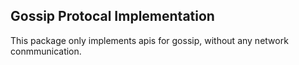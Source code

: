 ## Gossip Protocal Implementation

This package only implements apis for gossip, without any network conmmunication.
